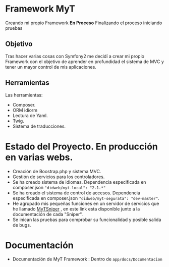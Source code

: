# Framework MyT

Creando mi propio Framework **En Proceso** Finalizando el proceso iniciando pruebas

## Objetivo

Tras hacer varias cosas con Symfony2 me decidí a crear mi propio Framework con el objetivo de aprender en profundidad el sistema de MVC y tener un mayor control de mis aplicaciones.


## Herramientas

Las herramientas:

- Composer.
- ORM idiorm
- Lectura de Yaml.
- Twig.
- Sistema de traducciones.



# Estado del Proyecto. En producción en varias webs.

- Creación de Boostrap.php y sistema MVC.
- Gestión de servicios para los controladores.
- Se ha creado sistema de idiomas. Dependencia especificada en composer.json `"didweb/myt-local": "2.1.*"`
- Se ha creado el sistema de control de accesos. Dependencia especificada en composer.json `"didweb/myt-segurata": "dev-master"`.
- He agrupado mis pequeñas funciones en un servidor de servicios que he llamado [MyTSniper][1] , en este link esta disponible junto a la documentación de cada "Sniper". 
- Se inican las pruebas para comprobar su funcionalidad y posible salida de bugs.

# Documentación

- Documentación de MyT Framework : Dentro de `app/docs/Documentacion`


[1]: https://github.com/Didweb/MyTsniper
